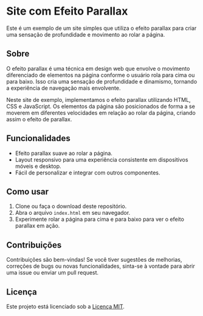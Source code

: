 # Site com Efeito Parallax

Este é um exemplo de um site simples que utiliza o efeito parallax para criar uma sensação de profundidade e movimento ao rolar a página.

## Sobre

O efeito parallax é uma técnica em design web que envolve o movimento diferenciado de elementos na página conforme o usuário rola para cima ou para baixo. Isso cria uma sensação de profundidade e dinamismo, tornando a experiência de navegação mais envolvente.

Neste site de exemplo, implementamos o efeito parallax utilizando HTML, CSS e JavaScript. Os elementos da página são posicionados de forma a se moverem em diferentes velocidades em relação ao rolar da página, criando assim o efeito de parallax.

## Funcionalidades

- Efeito parallax suave ao rolar a página.
- Layout responsivo para uma experiência consistente em dispositivos móveis e desktop.
- Fácil de personalizar e integrar com outros componentes.

## Como usar

1. Clone ou faça o download deste repositório.
2. Abra o arquivo `index.html` em seu navegador.
3. Experimente rolar a página para cima e para baixo para ver o efeito parallax em ação.

## Contribuições

Contribuições são bem-vindas! Se você tiver sugestões de melhorias, correções de bugs ou novas funcionalidades, sinta-se à vontade para abrir uma issue ou enviar um pull request.

## Licença

Este projeto está licenciado sob a [Licença MIT](LICENSE).
